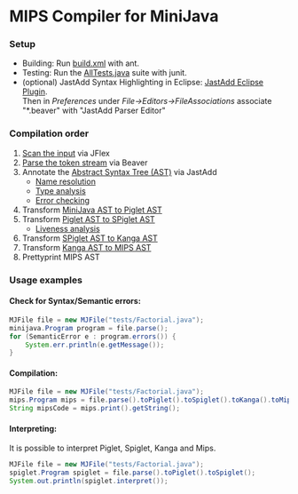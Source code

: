 # MIPS Compiler for MiniJava
### Setup
+ Building: Run [build.xml](build.xml) with ant.
+ Testing: Run the [AllTests.java](junit/tests/AllTests.java) suite with junit.
+ (optional) JastAdd Syntax Highlighting in Eclipse: [JastAdd Eclipse Plugin](http://jastadd.org/web/tool-support/syntax-highlighting.php). <br>
Then in *Preferences* under *File->Editors->FileAssociations* associate "\*.beaver" with "JastAdd Parser Editor"

### Compilation order
1. [Scan the input](/docs/Scanning.md) via JFlex
2. [Parse the token stream](/docs/Parsing.md) via Beaver
3. Annotate the [Abstract Syntax Tree (AST)](/minijava/minijava.ast) via JastAdd
    + [Name resolution](/docs/NameResolution.md)
    + [Type analysis](/docs/TypeAnalysis.md)
    + [Error checking](/docs/ErrorChecking.md)
4. Transform [MiniJava AST to Piglet AST](/docs/MiniJavaToPiglet.md)
5. Transform [Piglet AST to SPiglet AST](/docs/PigletToSPiglet.md)
    + [Liveness analysis](/docs/LivenessAnalysis.md)
6. Transform [SPiglet AST to Kanga AST](/docs/SPigletToKanga.md)
7. Transform [Kanga AST to MIPS AST](/docs/KangaToMIPS.md)
8. Prettyprint MIPS AST


### Usage examples
####  Check for Syntax/Semantic errors:
```java
MJFile file = new MJFile("tests/Factorial.java");
minijava.Program program = file.parse();
for (SemanticError e : program.errors()) {
    System.err.println(e.getMessage());
}
```

#### Compilation:
```java
MJFile file = new MJFile("tests/Factorial.java");
mips.Program mips = file.parse().toPiglet().toSpiglet().toKanga().toMips();
String mipsCode = mips.print().getString();
```

#### Interpreting:
It is possible to interpret Piglet, Spiglet, Kanga and Mips.
```java
MJFile file = new MJFile("tests/Factorial.java");
spiglet.Program spiglet = file.parse().toPiglet().toSpiglet();
System.out.println(spiglet.interpret());
```
